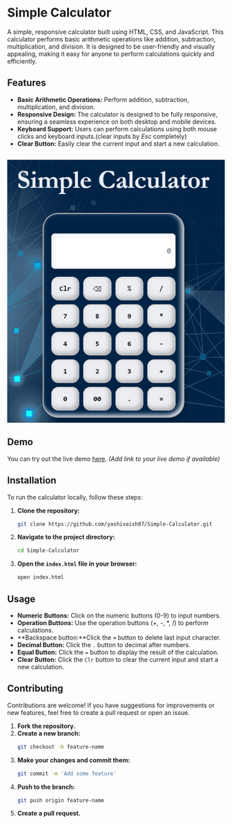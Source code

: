 # Simple Calculator

A simple, responsive calculator  built using HTML, CSS, and JavaScript. This calculator performs basic arithmetic operations like addition, subtraction, multiplication, and division. It is designed to be user-friendly and visually appealing, making it easy for anyone to perform calculations quickly and efficiently.

## Features

- **Basic Arithmetic Operations:** Perform addition, subtraction, multiplication, and division.
- **Responsive Design:** The calculator is designed to be fully responsive, ensuring a seamless experience on both desktop and mobile devices.
- **Keyboard Support:** Users can perform calculations using both mouse clicks and keyboard inputs.(clear inputs by *Esc* completely)
- **Clear Button:** Easily clear the current input and start a new calculation.


##

<p align="center">
  <img src="calci.png" alt="Simple-Calculator" />
</p>

## Demo

You can try out the live demo [here](https://yashivaish87.github.io/Simple-Calculator/). *(Add link to your live demo if available)*

## Installation

To run the calculator locally, follow these steps:

1. **Clone the repository:**
    ```bash
    git clone https://github.com/yashivaish87/Simple-Calculator.git
    ```

2. **Navigate to the project directory:**
    ```bash
    cd Simple-Calculator
    ```

3. **Open the `index.html` file in your browser:**
    ```bash
    open index.html
    ```

## Usage

- **Numeric Buttons:** Click on the numeric buttons (0-9) to input numbers.
- **Operation Buttons:** Use the operation buttons (+, -, *, /) to perform calculations.
- **Backspace button:**Click the `⌫` button to delete last input character.
- **Decimal Button:** Click the `.` button to decimal after numbers.
- **Equal Button:** Click the `=` button to display the result of the calculation.
- **Clear Button:** Click the `Clr` button to clear the current input and start a new calculation.

## Contributing

Contributions are welcome! If you have suggestions for improvements or new features, feel free to create a pull request or open an issue.

1. **Fork the repository.**
2. **Create a new branch:**
    ```bash
    git checkout -b feature-name
    ```
3. **Make your changes and commit them:**
    ```bash
    git commit -m 'Add some feature'
    ```
4. **Push to the branch:**
    ```bash
    git push origin feature-name
    ```
5. **Create a pull request.**

